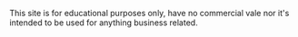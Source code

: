 This site is for educational purposes only, have no commercial vale nor it's intended to be used for anything business related.
